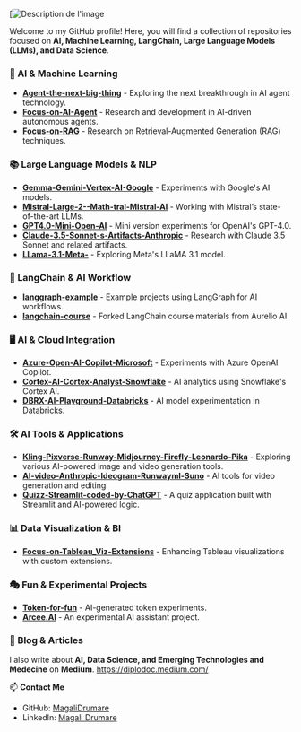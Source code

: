 [![Description de l'image](https://i.pinimg.com/736x/30/a3/1a/30a31ad97d15989535458fb60ec644f0.jpg)


Welcome to my GitHub profile! Here, you will find a collection of repositories focused on **AI, Machine Learning, LangChain, Large Language Models (LLMs), and Data Science**.  

### 🤖 AI & Machine Learning  
- **[Agent-the-next-big-thing](https://github.com/MagaliDrumare/Agent-the-next-big-thing)** - Exploring the next breakthrough in AI agent technology.  
- **[Focus-on-AI-Agent](https://github.com/MagaliDrumare/Focus-on-AI-Agent)** - Research and development in AI-driven autonomous agents.  
- **[Focus-on-RAG](https://github.com/MagaliDrumare/Focus-on-RAG-)** - Research on Retrieval-Augmented Generation (RAG) techniques.  

### 📚 Large Language Models & NLP  
- **[Gemma-Gemini-Vertex-AI-Google](https://github.com/MagaliDrumare/Gemma-Gemini-Vertex-AI-Google)** - Experiments with Google's AI models.  
- **[Mistral-Large-2--Math-tral-Mistral-AI](https://github.com/MagaliDrumare/Mistral-Large-2--Math-tral-Mistral-AI-)** - Working with Mistral’s state-of-the-art LLMs.  
- **[GPT4.0-Mini-Open-AI](https://github.com/MagaliDrumare/GPT4.0-Mini-Open-AI)** - Mini version experiments for OpenAI's GPT-4.0.  
- **[Claude-3.5-Sonnet-s-Artifacts-Anthropic](https://github.com/MagaliDrumare/Claude-3.5-Sonnet-s-Artifacts-Anthropic-)** - Research with Claude 3.5 Sonnet and related artifacts.  
- **[LLama-3.1-Meta-](https://github.com/MagaliDrumare/LLama-3.1-Meta-)** - Exploring Meta's LLaMA 3.1 model.  

### 🧠 LangChain & AI Workflow  
- **[langgraph-example](https://github.com/MagaliDrumare/langgraph-example)** - Example projects using LangGraph for AI workflows.  
- **[langchain-course](https://github.com/MagaliDrumare/langchain-course)** - Forked LangChain course materials from Aurelio AI.  

### 🖥️ AI & Cloud Integration  
- **[Azure-Open-AI-Copilot-Microsoft](https://github.com/MagaliDrumare/Azure-Open-AI-Copilot-Microsoft)** - Experiments with Azure OpenAI Copilot.  
- **[Cortex-AI-Cortex-Analyst-Snowflake](https://github.com/MagaliDrumare/Cortex-AI-Cortex-Analyst-Snowflake)** - AI analytics using Snowflake's Cortex AI.  
- **[DBRX-AI-Playground-Databricks](https://github.com/MagaliDrumare/DBRX-AI-Playground-Databricks)** - AI model experimentation in Databricks.  

### 🛠️ AI Tools & Applications  
- **[Kling-Pixverse-Runway-Midjourney-Firefly-Leonardo-Pika](https://github.com/MagaliDrumare/Kling-Pixverse-Runway-Midjourney-Firefly-Leonardo-Pika-)** - Exploring various AI-powered image and video generation tools.  
- **[AI-video-Anthropic-Ideogram-Runwayml-Suno](https://github.com/MagaliDrumare/AI-video-Anthropic-Ideogram-Runwayml-Suno-)** - AI tools for video generation and editing.  
- **[Quizz-Streamlit-coded-by-ChatGPT](https://github.com/MagaliDrumare/Quizz-Streamlit-coded-by-ChatGPT-)** - A quiz application built with Streamlit and AI-powered logic.  

### 📊 Data Visualization & BI  
- **[Focus-on-Tableau_Viz-Extensions](https://github.com/MagaliDrumare/Focus-on-Tableau_Viz-Extensions-)** - Enhancing Tableau visualizations with custom extensions.  

### 🎭 Fun & Experimental Projects  
- **[Token-for-fun](https://github.com/MagaliDrumare/Token-for-fun-)** - AI-generated token experiments.  
- **[Arcee.AI](https://github.com/MagaliDrumare/Arcee.AI)** - An experimental AI assistant project.

### 📝 Blog & Articles  
I also write about **AI, Data Science, and Emerging Technologies and Medecine** on **Medium**. 
https://diplodoc.medium.com/

📫 **Contact Me**  
- GitHub: [MagaliDrumare](https://github.com/MagaliDrumare)  
- LinkedIn: [Magali Drumare](https://www.linkedin.com/in/magalidrumare/)  

